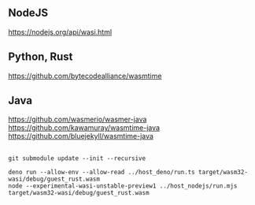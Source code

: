 ## NodeJS

https://nodejs.org/api/wasi.html

## Python, Rust

https://github.com/bytecodealliance/wasmtime

## Java

https://github.com/wasmerio/wasmer-java
https://github.com/kawamuray/wasmtime-java
https://github.com/bluejekyll/wasmtime-java

##

`git submodule update --init --recursive`

```
deno run --allow-env --allow-read ../host_deno/run.ts target/wasm32-wasi/debug/guest_rust.wasm
node --experimental-wasi-unstable-preview1 ../host_nodejs/run.mjs target/wasm32-wasi/debug/guest_rust.wasm
```